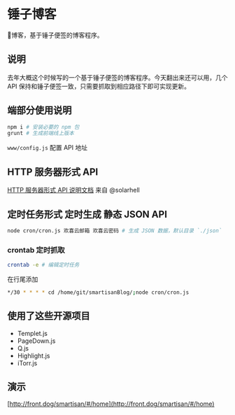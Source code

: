 # 锤子博客
🔨博客，基于锤子便签的博客程序。

## 说明
去年大概这个时候写的一个基于锤子便签的博客程序。今天翻出来还可以用，几个 API 保持和锤子便签一致，只需要抓取到相应路径下即可实现更新。

## 端部分使用说明


```bash
npm i # 安装必要的 npm 包
grunt # 生成前端线上版本
```

`www/config.js` 配置 API 地址

## HTTP 服务器形式 API 

[HTTP 服务器形式 API 说明文档](https://github.com/itorr/smartisanBlog/tree/master/t) 来自 @solarhell

## 定时任务形式 定时生成 静态 JSON API

```bash
node cron/cron.js 欢喜云邮箱 欢喜云密码 # 生成 JSON 数据，默认目录 `./json`
```

### crontab 定时抓取

```bash
crontab -e # 编辑定时任务
```
在行尾添加

```bash
*/30 * * * * cd /home/git/smartisanBlog/;node cron/cron.js
```

## 使用了这些开源项目
 - Templet.js
 - PageDown.js
 - Q.js
 - Highlight.js
 - iTorr.js

## 演示

[http://front.dog/smartisan/#/home](http://front.dog/smartisan/#/home)